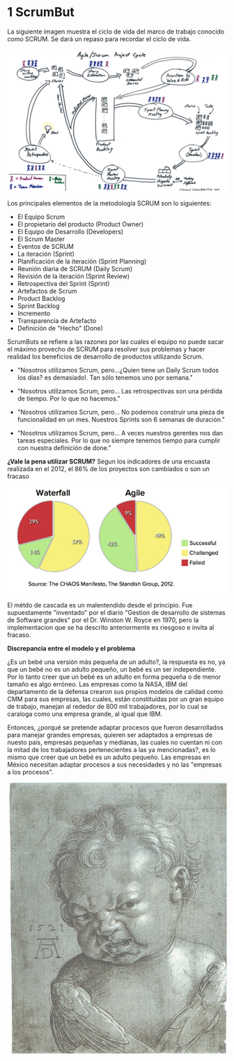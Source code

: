 # 1 ScrumBut

La siguiente imagen muestra el ciclo de vida del marco de trabajo conocido como SCRUM.
Se dará un repaso para recordar el ciclo de vida.

![Ciclo de vida de SCRUM](images/ciclodevidascrum.jpg)

Los principales elementos de la metodología SCRUM son lo siguientes:

* El Equipo Scrum
 * El propietario del producto (Product Owner)
 * El Equipo de Desarrollo (Developers)
 * El Scrum Master
* Eventos de SCRUM
 * La iteración (Sprint)
 * Planificación de la iteración (Sprint Planning)
 * Reunión diaria de SCRUM (Daily Scrum)
 * Revisión de la iteración (Sprint Review)
 * Retrospectiva del Sprint (Sprint)
* Artefactos de Scrum
 * Product Backlog
 * Sprint Backlog
 * Incremento
* Transparencia de Artefacto
 * Definición de "Hecho” (Done)

ScrumButs se refiere a las razones por las cuales el equipo no puede sacar el máximo provecho de SCRUM para resolver sus problemas y hacer realidad los beneficios de desarrollo de productos utilizando Scrum.

* "Nosotros utilizamos Scrum, pero...¿Quien tiene un Daily Scrum todos los días? es demasiado!. Tan sólo tenemos uno por semana."

* "Nosotros utilizamos Scrum, pero... Las retrospectivas son una pérdida de tiempo. Por lo que no hacemos."

* "Nosotros utilizamos Scrum, pero... No podemos construir una pieza de funcionalidad en un mes. Nuestros Sprints son 6 semanas de duración."

* "Nosotros utilizamos Scrum, pero... A veces nuestros gerentes nos dan tareas especiales. Por lo que no siempre tenemos tiempo para cumplir con nuestra definición de done."


__¿Vale la pena utilizar SCRUM?__
Segun los indicadores de una encuasta realizada en el 2012, el 86% de los proyectos son cambiados o son un fracaso

![Graficas](images/grafica.png)

El métdo de cascada es un malentendido desde el principio.
Fue supuestamente "inventado" por el diario "Gestion de desarrollo de sistemas de Software grandes" por el Dr. Winston W. Royce en 1970, pero la implementacion que se ha descrito anteriormente es riesgoso e invita al fracaso.

__Discrepancia entre el modelo y el problema__

¿Es un bebé una versión más pequeña de un adulto?, la respuesta es no, ya que un bebé no es un adulto pequeño, un bebé es un ser independiente. Por lo tanto creer que un bebé es un adulto en forma pequeña o de menor tamaño es algo erróneo.
Las empresas como la NASA, IBM del departamento de la defensa crearon sus propios modelos de calidad como CMM para sus empresas, las cuales, están constituidas por un gran equipo de trabajo, manejan al rededor de 800 mil trabajadores, por lo cual se caraloga como una empresa grande, al igual que IBM.

Entonces, ¿porqué se pretende adaptar procesos que fueron desarrollados para manejar grandes empresas, quieren ser adaptados a empresas de nuesto país, empresas pequeñas y medianas, las cuales no cuentan ni con la mitad de los trabajadores pertenecientes a las ya mencionadas?, es lo mismo que creer que un bebé es un adulto pequeño.
Las empresas en México necesitan adaptar procesos a sus necesidades y no las "empresas a los procesos".

![Adulto pequeño](images/Bebe.png)
